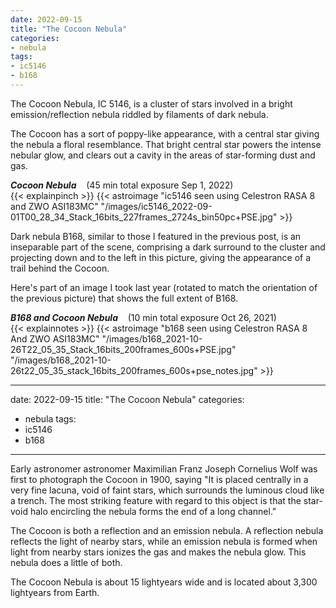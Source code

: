 ```yaml
---
date: 2022-09-15
title: "The Cocoon Nebula"
categories:
- nebula
tags:
- ic5146
- b168
---
```


The Cocoon Nebula, IC 5146, is a cluster of stars involved in a bright emission/reflection nebula riddled by filaments of dark nebula. 


<!--more-->
The  Cocoon has a sort of  poppy-like appearance, with a central star giving the nebula a floral resemblance.
That bright central star powers the intense nebular glow, and clears out a cavity in the areas of star-forming dust and gas.



_**Cocoon Nebula**_  &nbsp;&nbsp; (45 min total exposure Sep 1, 2022)<br>
{{< explainpinch >}}
{{< astroimage "ic5146 seen using Celestron RASA 8 and ZWO ASI183MC" "/images/ic5146_2022-09-01T00_28_34_Stack_16bits_227frames_2724s_bin50pc+PSE.jpg" >}}

Dark nebula B168, similar to those I featured in the previous post,  is an inseparable part of the scene, comprising a dark surround to the cluster and projecting down and to the left in this picture, giving the appearance of a trail behind the Cocoon. 

Here's part of an image I took last year (rotated to match the orientation of the previous picture) that shows the full extent of B168.


_**B168 and Cocoon Nebula**_  &nbsp;&nbsp; (10 min total exposure Oct 26, 2021)<br>
{{< explainnotes >}}
{{< astroimage "b168 seen using Celestron RASA 8 And ZWO ASI183MC" "/images/b168_2021-10-26T22_05_35_Stack_16bits_200frames_600s+PSE.jpg" "/images/b168_2021-10-26t22_05_35_stack_16bits_200frames_600s+pse_notes.jpg" >}}<br>

---
date: 2022-09-15
title: "The Cocoon Nebula"
categories:
- nebula
tags:
- ic5146
- b168
---

Early astronomer astronomer Maximilian Franz Joseph Cornelius
Wolf was first to photograph the Cocoon in 1900, saying "It is placed
centrally in a very fine lacuna, void of faint stars, which surrounds the luminous cloud like a trench. The most striking feature with regard to this object is that the star-void halo encircling the nebula forms the end of a long channel."

The Cocoon is both a reflection and an emission nebula. A reflection nebula reflects the light of nearby stars, while an emission nebula is formed when light from nearby stars ionizes the gas and makes the nebula glow. This nebula does a little of both. 


The Cocoon Nebula is about 15 lightyears wide and is located about 3,300 lightyears from Earth.

